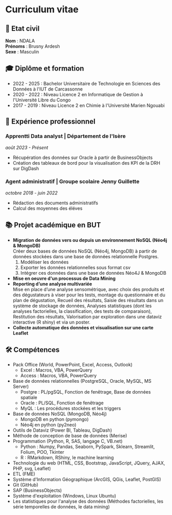 # Curriculum vitae
## 🎯 Etat civil
**Nom** : NDALA \
**Prénoms** : Brusny Ardesh \
**Sexe** : Masculin

## 🎓 Diplôme et formation
- 2022 - 2025 : Bachelor Universitaire de Technologie en Sciences des Données à l'IUT de Carcassonne
- 2020 - 2022 : Niveau Licence 2 en Informatique de Gestion à l'Université Libre du Congo
- 2017 - 2019 : Niveau Licence 2 en Chimie à l'Université Marien Ngouabi

## 💼 Expérience professionnel
### Apprentti Data analyst | **Département de l'Isère**
*août 2023 - Présent*
- Récupération des données sur Oracle à partir de BusinessObjects
- Création des tableaux de bord pour la visualisation des KPI de la DRH sur DigDash
### Agent administratif | **Groupe scolaire Jenny Guillette**
*octobre 2018 - juin 2022*
- Rédaction des documents administratifs
- Calcul des moyennes des éléves
## 📚 Projet académique en BUT
- **Migration de données vers ou depuis un environnement NoSQL (Néo4j & MongoDB)**\
  Créer deux bases de données NoSQL (Néo4j, MongoDB) à partir de données stockées dans une base de données relationnelle Postgres.
  1.	Modéliser les données 
  2.	Exporter les données relationnelles sous format csv
  3.	Intégrer ces données dans une base de données Néo4J & MongoDB
- **Mise en oeuvre d'un processus de Data Mining**
- **Reporting d’une analyse multivariée**\
Mise en place d’une analyse sensométrique, avec choix des produits et
des dégustateurs à viser pour les tests, montage du questionnaire et
du plan de dégustation,
Recueil des résultats,
Saisie des résultats dans un système de stockage de données,
Analyses statistiques (dont les analyses factorielles, la classification,
des tests de comparaison),
Restitution des résultats,
Valorisation par exploration dans une dataviz interactive (R shiny) et
via un poster.
- **Collecte automatique des données et visualisation sur une carte Leaflet**


## 🛠 Compétences
- Pack Office (World, PowerPoint, Excel, Access, Outlook)
  - Excel : Macros, VBA, PowerQuery
  - Access : Macros, VBA, PowerQuery
- Base de données relationnelles (PostgreSQL, Oracle, MySQL, MS Server)
  - Postgre : PL/pgSQL, Fonction de fenêtrage, Base de données spatiale
  - Oracle : PL/SQL, Fonction de fenêtrage
  - MyQL : Les procédures stockées et les triggers
- Base de données NoSQL (MongoDB, Néo4j)
  - MongoDB en python (pymongo)
  - Néo4j en python (py2neo)
- Outils de Dataviz (Power BI, Tableau, DigDash)
- Méthode de conception de base de données (Merise)
- Programmation (Python, R, SAS, langage C, VB.net)
  - Python : Numpy, Pandas, Seaborn, PySpark, Sklearn, Streamlit, Folium, POO, Tkinter
  - R : RMarkdown, RShiny, le machine learning
- Technologie du web (HTML, CSS, Bootstrap, JavaScript, JQuery, AJAX, PHP, svg, Leaflet)
- ETL (FME)
- Système d'Information Géographique (ArcGIS, QGis, Leaflet, PostGIS)
- Git (GitHub)
- SAP (BusinessObjects)
- Système d'exploitation (Windows, Linux Ubuntu)
- Les statistiques pour l'analyse des données (Méthodes factorielles, les série temporelles de données, le data mining)
